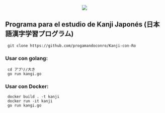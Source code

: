 <div style="text-align:center"><img src="https://programandoconro.files.wordpress.com/2019/07/cropped-net-2.png?w=300" /></div>

## Programa para el estudio de Kanji Japonés (日本語漢字学習プログラム)

     git clone https://github.com/progamandoconro/Kanji-con-Ro

### Usar con golang:     

     cd アプリ/大き     
     go run kangi.go

### Usar con Docker:

     docker build . -t kanji
     docker run -it kanji
     go run kangi.go
